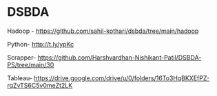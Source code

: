 # DSBDA


Hadoop - https://github.com/sahil-kothari/dsbda/tree/main/hadoop  

Python-    http://t.ly/ypKc
  
Scrapper-  https://github.com/Harshvardhan-Nishikant-Patil/DSBDA-PS/tree/main/30

Tableau- https://drive.google.com/drive/u/0/folders/16To3HqBKXEfPZ-rqZvTS6C5v0meZt2LK
